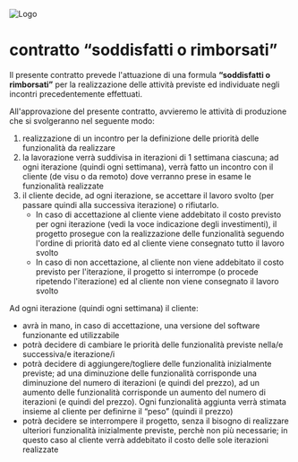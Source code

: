 ![Logo](http://www.e-xtrategy.net/wp-content/themes/ex2011/images/logo-extrategy-new.png)

# contratto “soddisfatti o rimborsati”

Il presente contratto prevede l'attuazione di una formula **“soddisfatti o rimborsati”** per la realizzazione delle attività previste ed individuate negli incontri precedentemente effettuati.

All'approvazione del presente contratto, avvieremo le attività di produzione che si svolgeranno nel seguente modo:

1. realizzazione di un incontro per la definizione delle priorità delle funzionalità da realizzare
2. la lavorazione verrà suddivisa in iterazioni di 1 settimana ciascuna; ad ogni iterazione (quindi ogni settimana), verrà fatto un incontro con il cliente (de visu o da remoto) dove verranno prese in esame le funzionalità realizzate
3. il cliente decide, ad ogni iterazione, se accettare il lavoro svolto (per passare quindi alla successiva iterazione) o rifiutarlo.
    * In caso di accettazione al cliente viene addebitato il costo previsto per ogni iterazione (vedi la voce indicazione degli investimenti), il progetto prosegue con la realizzazione delle funzionalità seguendo l'ordine di priorità dato ed al cliente viene consegnato tutto il lavoro svolto
    * In caso di non accettazione, al cliente non viene addebitato il costo previsto per l'iterazione, il progetto si interrompe (o procede ripetendo l'iterazione) ed al cliente non viene consegnato il lavoro svolto

Ad ogni iterazione (quindi ogni settimana) il cliente:

* avrà in mano, in caso di accettazione, una versione del software funzionante ed utilizzabile
* potrà decidere di cambiare le priorità delle funzionalità previste nella/e successiva/e iterazione/i
* potrà decidere di aggiungere/togliere delle funzionalità inizialmente previste; ad una diminuzione delle funzionalità corrisponde una diminuzione del numero di iterazioni (e quindi del prezzo), ad un aumento delle funzionalità corrisponde un aumento del numero di iterazioni (e quindi del prezzo). Ogni funzionalità aggiunta verrà stimata insieme al cliente per definirne il “peso” (quindi il prezzo)
* potrà decidere se interrompere il progetto, senza il bisogno di realizzare ulteriori funzionalità inizialmente previste, perchè non più necessarie; in questo caso al cliente verrà addebitato il costo delle sole iterazioni realizzate
